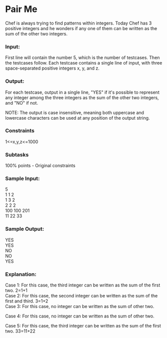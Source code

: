 # Pair Me

Chef is always trying to find patterns within integers. Today Chef has 3 positive integers and he wonders if any one of them can be written as the sum of the other two integers.

### Input:
First line will contain the number 5, which is the number of testcases. Then the testcases follow.
Each testcase contains a single line of input, with three space-separated positive integers x, y, and z.

### Output:
For each testcase, output in a single line, "YES" if it's possible to represent any integer among the three integers as the sum of the other two integers, and "NO" if not.

NOTE: The output is case insensitive, meaning both uppercase and lowercase characters can be used at any position of the output string.

### Constraints
1<=x,y,z<=1000

### Subtasks
100% points - Original constraints

### Sample Input:
5\
1 1 2\
1 3 2\
2 2 2\
100 100 201\
11 22 33

### Sample Output:
YES\
YES\
NO\
NO\
YES

### Explanation:
Case 1: For this case, the third integer can be written as the sum of the first two. 2=1+1\
Case 2: For this case, the second integer can be written as the sum of the first and third. 3=1+2\
Case 3: For this case, no integer can be written as the sum of other two.

Case 4: For this case, no integer can be written as the sum of other two.

Case 5: For this case, the third integer can be written as the sum of the first two. 33=11+22
